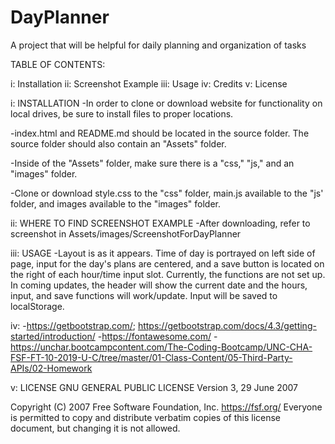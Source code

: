 # DayPlanner
A project that will be helpful for daily planning and organization of tasks

TABLE OF CONTENTS:

i: Installation
ii: Screenshot Example
iii: Usage 
iv: Credits 
v: License

i: INSTALLATION -In order to clone or download website for functionality on local drives, be sure to install files to proper locations.

-index.html and README.md should be located in the source folder. The source folder should also contain an "Assets" folder.

-Inside of the "Assets" folder, make sure there is a "css," "js," and an "images" folder.

-Clone or download style.css to the "css" folder, main.js available to the "js' folder, and images available to the "images" folder.

ii: WHERE TO FIND SCREENSHOT EXAMPLE -After downloading, refer to screenshot in Assets/images/ScreenshotForDayPlanner

iii: USAGE -Layout is as it appears. Time of day is portrayed on left side of page, input for the day's plans are centered, and a save button is located on the right of each hour/time input slot. Currently, the functions are not set up. In coming updates, the header will show the current date and the hours, input, and save functions will work/update. Input will be saved to localStorage.

iv:
-https://getbootstrap.com/; https://getbootstrap.com/docs/4.3/getting-started/introduction/
-https://fontawesome.com/
-https://unchar.bootcampcontent.com/The-Coding-Bootcamp/UNC-CHA-FSF-FT-10-2019-U-C/tree/master/01-Class-Content/05-Third-Party-APIs/02-Homework 

v: LICENSE GNU GENERAL PUBLIC LICENSE Version 3, 29 June 2007

Copyright (C) 2007 Free Software Foundation, Inc. https://fsf.org/ Everyone is permitted to copy and distribute verbatim copies of this license document, but changing it is not allowed.